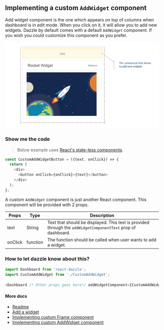 ## Implementing a custom `AddWidget` component
Add widget component is the one which appears on top of columns when dashboard is in edit mode. When you click on it, it will allow you to add new widgets. Dazzle by default comes with a default `AddWidget` component. If you wish you could customize this component as you prefer.

![Add Widget](./images/AddWidget.png)

### Show me the code

> Below example uses [React's state-less components](https://facebook.github.io/react/docs/reusable-components.html#stateless-functions).

```javascript
const CustomAddWidgetButton = ({text, onClick}) => {
  return (
    <div>
      <button onClick={onClick}>{text}</button>
    </div>
  );
};
```

A custom `AddWidget` component is just another React component. This component will be provided with 2 props.

| Props | Type |  Description |
| --- | --- | --- |
| text | String | Text that should be displayed. This text is provided through the `addWidgetComponentText` prop of dashboard. |
| onClick | function | The function should be called when user wants to add a widget. |

### How to let dazzle know about this?
```javascript
import Dashboard from 'react-dazzle';
import CustomAddWidget from './CustomAddWidget';

<Dashboard /* Other props goes here*/ addWidgetComponent={CustomAddWidget}  />
```

#### More docs
- [Readme](../README.md)
- [Add a widget](./AddWidget.md)
- [Implementing custom Frame component](./ImplementingACustomFrame.md)
- [Implementing custom AddWidget component](./ImplementingCustomAddWidgetButton.md)
